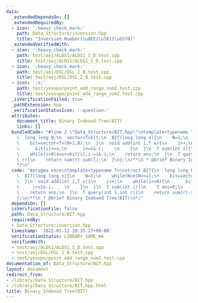 ```yaml
---
data:
  _extendedDependsOn: []
  _extendedRequiredBy:
  - icon: ':heavy_check_mark:'
    path: Data_Structure/inversion.hpp
    title: "Inversion Number(\u8EE2\u5012\u6570)"
  _extendedVerifiedWith:
  - icon: ':heavy_check_mark:'
    path: test/aoj/ALDS1/ALDS1_5_D.test.cpp
    title: test/aoj/ALDS1/ALDS1_5_D.test.cpp
  - icon: ':heavy_check_mark:'
    path: test/aoj/DSL/DSL_2_B.test.cpp
    title: test/aoj/DSL/DSL_2_B.test.cpp
  - icon: ':x:'
    path: test/yosupo/point_add_range_sum2.test.cpp
    title: test/yosupo/point_add_range_sum2.test.cpp
  _isVerificationFailed: true
  _pathExtension: hpp
  _verificationStatusIcon: ':question:'
  attributes:
    document_title: Binary Indexed Tree(BIT)
    links: []
  bundledCode: "#line 2 \"Data_Structure/BIT.hpp\"\ntemplate<typename T>\nstruct BIT{\n\
    \  long long N;\n  vector<T>bit;\n  BIT(long long n){\n    N=1;\n    while(N<n)N<<=1;\n\
    \    bit=vector<T>(N+1,0);\n  }\n  void add(int i,T x){\n    i++;\n    while(i<=N){\n\
    \      bit[i]+=x;\n      i+=i&-i;    \n    }\n  }\n  T sum(int i){\n    T ans=0;\n\
    \    while(i>0)ans+=bit[i],i-=i&-i;\n    return ans;\n  }\n  T query(int l,int\
    \ r){\n    return sum(r)-sum(l);\n  }\n};\n/**\n * @brief Binary Indexed Tree(BIT)\n\
    */\n"
  code: "#pragma once\ntemplate<typename T>\nstruct BIT{\n  long long N;\n  vector<T>bit;\n\
    \  BIT(long long n){\n    N=1;\n    while(N<n)N<<=1;\n    bit=vector<T>(N+1,0);\n\
    \  }\n  void add(int i,T x){\n    i++;\n    while(i<=N){\n      bit[i]+=x;\n \
    \     i+=i&-i;    \n    }\n  }\n  T sum(int i){\n    T ans=0;\n    while(i>0)ans+=bit[i],i-=i&-i;\n\
    \    return ans;\n  }\n  T query(int l,int r){\n    return sum(r)-sum(l);\n  }\n\
    };\n/**\n * @brief Binary Indexed Tree(BIT)\n*/"
  dependsOn: []
  isVerificationFile: false
  path: Data_Structure/BIT.hpp
  requiredBy:
  - Data_Structure/inversion.hpp
  timestamp: '2022-01-11 20:35:27+00:00'
  verificationStatus: LIBRARY_SOME_WA
  verifiedWith:
  - test/aoj/ALDS1/ALDS1_5_D.test.cpp
  - test/aoj/DSL/DSL_2_B.test.cpp
  - test/yosupo/point_add_range_sum2.test.cpp
documentation_of: Data_Structure/BIT.hpp
layout: document
redirect_from:
- /library/Data_Structure/BIT.hpp
- /library/Data_Structure/BIT.hpp.html
title: Binary Indexed Tree(BIT)
---
```

